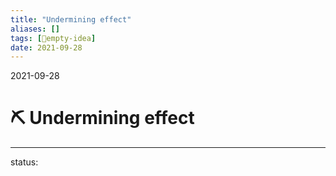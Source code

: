 ```yaml
---
title: "Undermining effect"
aliases: []
tags: [💭empty-idea]
date: 2021-09-28
---
```

2021-09-28
# ⛏️ Undermining effect
___

status: